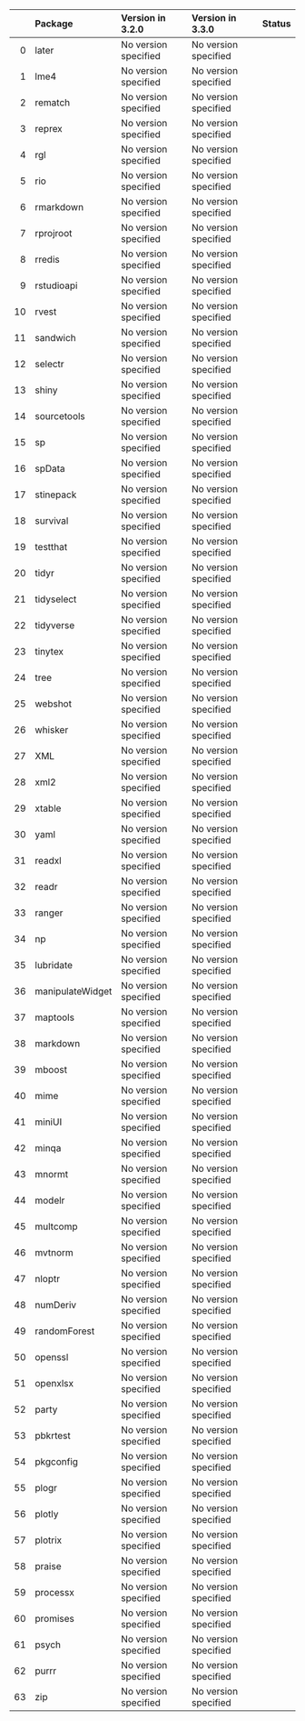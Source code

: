 <!-- markdown-link-check-disable -->

|    | Package          | Version in 3.2.0     | Version in 3.3.0     | Status   |
|---:|:-----------------|:---------------------|:---------------------|:---------|
|  0 | later            | No version specified | No version specified |          |
|  1 | lme4             | No version specified | No version specified |          |
|  2 | rematch          | No version specified | No version specified |          |
|  3 | reprex           | No version specified | No version specified |          |
|  4 | rgl              | No version specified | No version specified |          |
|  5 | rio              | No version specified | No version specified |          |
|  6 | rmarkdown        | No version specified | No version specified |          |
|  7 | rprojroot        | No version specified | No version specified |          |
|  8 | rredis           | No version specified | No version specified |          |
|  9 | rstudioapi       | No version specified | No version specified |          |
| 10 | rvest            | No version specified | No version specified |          |
| 11 | sandwich         | No version specified | No version specified |          |
| 12 | selectr          | No version specified | No version specified |          |
| 13 | shiny            | No version specified | No version specified |          |
| 14 | sourcetools      | No version specified | No version specified |          |
| 15 | sp               | No version specified | No version specified |          |
| 16 | spData           | No version specified | No version specified |          |
| 17 | stinepack        | No version specified | No version specified |          |
| 18 | survival         | No version specified | No version specified |          |
| 19 | testthat         | No version specified | No version specified |          |
| 20 | tidyr            | No version specified | No version specified |          |
| 21 | tidyselect       | No version specified | No version specified |          |
| 22 | tidyverse        | No version specified | No version specified |          |
| 23 | tinytex          | No version specified | No version specified |          |
| 24 | tree             | No version specified | No version specified |          |
| 25 | webshot          | No version specified | No version specified |          |
| 26 | whisker          | No version specified | No version specified |          |
| 27 | XML              | No version specified | No version specified |          |
| 28 | xml2             | No version specified | No version specified |          |
| 29 | xtable           | No version specified | No version specified |          |
| 30 | yaml             | No version specified | No version specified |          |
| 31 | readxl           | No version specified | No version specified |          |
| 32 | readr            | No version specified | No version specified |          |
| 33 | ranger           | No version specified | No version specified |          |
| 34 | np               | No version specified | No version specified |          |
| 35 | lubridate        | No version specified | No version specified |          |
| 36 | manipulateWidget | No version specified | No version specified |          |
| 37 | maptools         | No version specified | No version specified |          |
| 38 | markdown         | No version specified | No version specified |          |
| 39 | mboost           | No version specified | No version specified |          |
| 40 | mime             | No version specified | No version specified |          |
| 41 | miniUI           | No version specified | No version specified |          |
| 42 | minqa            | No version specified | No version specified |          |
| 43 | mnormt           | No version specified | No version specified |          |
| 44 | modelr           | No version specified | No version specified |          |
| 45 | multcomp         | No version specified | No version specified |          |
| 46 | mvtnorm          | No version specified | No version specified |          |
| 47 | nloptr           | No version specified | No version specified |          |
| 48 | numDeriv         | No version specified | No version specified |          |
| 49 | randomForest     | No version specified | No version specified |          |
| 50 | openssl          | No version specified | No version specified |          |
| 51 | openxlsx         | No version specified | No version specified |          |
| 52 | party            | No version specified | No version specified |          |
| 53 | pbkrtest         | No version specified | No version specified |          |
| 54 | pkgconfig        | No version specified | No version specified |          |
| 55 | plogr            | No version specified | No version specified |          |
| 56 | plotly           | No version specified | No version specified |          |
| 57 | plotrix          | No version specified | No version specified |          |
| 58 | praise           | No version specified | No version specified |          |
| 59 | processx         | No version specified | No version specified |          |
| 60 | promises         | No version specified | No version specified |          |
| 61 | psych            | No version specified | No version specified |          |
| 62 | purrr            | No version specified | No version specified |          |
| 63 | zip              | No version specified | No version specified |          |